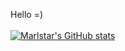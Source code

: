 Hello =) \
\
[![Marlstar's GitHub stats](https://github-readme-stats.vercel.app/api?username=marlstar)](https://github.com/anuraghazra/github-readme-stats?theme=catppuccin_mocha)
